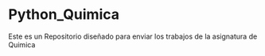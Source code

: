 # Python_Quimica
Este es un Repositorio diseñado para enviar los trabajos de la asignatura de Quimica
